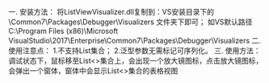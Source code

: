 一.	安装方法：
	将ListViewVisualizer.dll复制到：VS安装目录下的\Common7\Packages\Debugger\Visualizers
文件夹下即可；
	如VS默认路径
C:\Program Files (x86)\Microsoft VisualStudio\2017\Enterprise\Common7\Packages\Debugger\Visualizers
二.	使用注意点：
1.不支持List<object>集合；
2.泛型参数无需标记可序列化。
三.	使用方法：
	调试状态下，鼠标移至List<>集合上，会出现一个放大镜图标，点击放大镜图标，会弹出一个窗体，窗体中会显示List<>集合的表格视图
